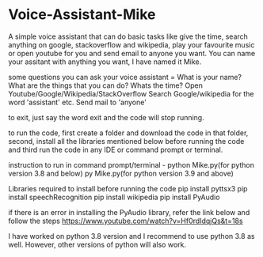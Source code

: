 # Voice-Assistant-Mike
A simple voice assistant that can do basic tasks like give the time, search anything on google, stackoverflow and wikipedia, play your favourite music or open youtube for you and send email to anyone you want.
You can name your assitant with anything you want, I have named it Mike.

some questions you can ask your voice assistant = 
What is your name?
What are the things that you can do?
Whats the time?
Open Youtube/Google/Wikipedia/StackOverflow
Search Google/wikipedia for the word 'assistant' etc.
Send mail to 'anyone'

to exit, just say the word exit and the code will stop running.

to run the code, first create a folder and download the code in that folder, second, install all the libraries mentioned below before running the code and third run the code in any IDE or command prompt or terminal.

instruction to run in command prompt/terminal - python Mike.py(for python version 3.8 and below)
                                                py Mike.py(for python version 3.9 and above)
                                               
Libraries required to install before running the code
pip install pyttsx3
pip install speechRecognition
pip install wikipedia
pip install PyAudio

if there is an error in installing the PyAudio library, refer the link below and follow the steps
https://www.youtube.com/watch?v=Hf0rdIdqjQs&t=18s

I have worked on python 3.8 version and I recommend to use python 3.8 as well. However, other versions of python will also work.
